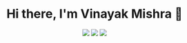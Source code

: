 
<h1 align="center">Hi there, I'm Vinayak Mishra 👋</h1>

<p align="center">
  <a href="https://www.linkedin.com/in/vinayak-mishra-93003b1b3"><img src="https://img.shields.io/badge/-LinkedIn-blue?style=flat-square&logo=linkedin"></a>
  <a href="mailto:mvinayak316@outlook.com"><img src="https://img.shields.io/badge/-Email-red?style=flat-square&logo=gmail&logoColor=white"></a>
 <a href="https://x.com/vmaugust24"><img src="https://img.shields.io/badge/-X-blue?style=flat-square&logo=x&logoColor=white"></a
</p>
